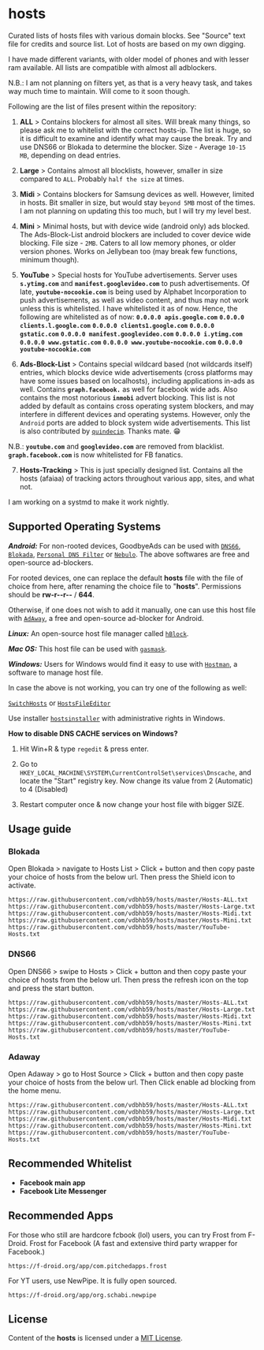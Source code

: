 # hosts
Curated lists of hosts files with various domain blocks. See "Source" text file for credits and source list. Lot of hosts are based on my own digging.

I have made different variants, with older model of phones and with lesser ram available. All lists are compatible with almost all adblockers.

N.B.: I am not planning on filters yet, as that is a very heavy task, and takes way much time to maintain. Will come to it soon though.

Following are the list of files present within the repository:

01. **ALL** > Contains blockers for almost all sites. Will break many things, so please ask me to whitelist with the correct hosts-ip. The list is huge, so it is difficult to examine and identify what may cause the break. Try and use DNS66 or Blokada to determine the blocker.
Size - Average `10-15 MB`, depending on dead entries.

02. **Large** > Contains almost all blocklists, however, smaller in size compared to `ALL`. Probably `half the size` at times.

03. **Midi** > Contains blockers for Samsung devices as well. However, limited in hosts. Bit smaller in size, but would stay `beyond 5MB` most of the times.
I am not planning on updating this too much, but I will try my level best.

04. **Mini** > Minimal hosts, but with device wide (android only) ads blocked. The Ads-Block-List android blockers are included to cover device wide blocking.
File size - `2MB`. Caters to all low memory phones, or older version phones. Works on Jellybean too (may break few functions, minimum though).

05. **YouTube** > Special hosts for YouTube advertisements.
Server uses **`s.ytimg.com`** and **`manifest.googlevideo.com`** to push advertisements.
Of late, **`youtube-nocookie.com`** is being used by Alphabet Incorporation to push advertisements, as well as video content, and thus may not work unless this is whitelisted. I have whitelisted it as of now.
Hence, the following are whitelisted as of now:
**`0.0.0.0 apis.google.com`**
**`0.0.0.0 clients.l.google.com`**
**`0.0.0.0 clients1.google.com`**
**`0.0.0.0 gstatic.com`**
**`0.0.0.0 manifest.googlevideo.com`**
**`0.0.0.0 i.ytimg.com`**
**`0.0.0.0 www.gstatic.com`**
**`0.0.0.0 www.youtube-nocookie.com`**
**`0.0.0.0 youtube-nocookie.com`**

06. **Ads-Block-List** > Contains special wildcard based (not wildcards itself) entries, which blocks device wide advertisements (cross platforms may have some issues based on localhosts), including applications in-ads as well. Contains **`graph.facebook.`** as well for facebook wide ads. Also contains the most notorious **`inmobi`** advert blocking. This list is not added by default as contains cross operating system blockers, and may interfere in different devices and operating systems. However, only the `Android` ports are added to block system wide advertisements.
This list is also contributed by [`quindecim`](https://git.nixnet.xyz/quindecim/block). Thanks mate. 😁

N.B.: **`youtube.com`** and **`googlevideo.com`** are removed from blacklist.
**`graph.facebook.com`** is now whitelisted for FB fanatics.

07. **Hosts-Tracking** > This is just specially designed list. Contains all the hosts (afaiaa) of tracking actors throughout various app, sites, and what not.

I am working on a systmd to make it work nightly.

## Supported Operating Systems

***Android:*** For non-rooted devices, GoodbyeAds can be used with [`DNS66`](https://f-droid.org/en/packages/org.jak_linux.dns66/), [`Blokada`](https://f-droid.org/en/packages/org.blokada.alarm/), [`Personal DNS Filter`](https://www.zenz-solutions.de/personaldnsfilter/) or [`Nebulo`](https://nebulo.app/source).
The above softwares are free and open-source ad-blockers.

For rooted devices, one can replace the default **hosts** file with the file of choice from here, after renaming the choice file to "**hosts**". Permissions should be **rw-r--r--** / **644**.

Otherwise, if one does not wish to add it manually, one can use this host file with [`AdAway`](https://f-droid.org/en/packages/org.adaway/), a free and open-source ad-blocker for Android.

***Linux:*** An open-source host file manager called [`hBlock`](https://github.com/hectorm/hBlock).

***Mac OS:*** This host file can be used with [`gasmask`](https://github.com/2ndalpha/gasmask).

***Windows:*** Users for Windows would find it easy to use with [`Hostman`](http://www.abelhadigital.com/hostsman/), a software to manage host file.

In case the above is not working, you can try one of the following as well:

[`SwitchHosts`](https://oldj.github.io/SwitchHosts) or [`HostsFileEditor`](https://github.com/scottlerch/HostsFileEditor)

Use installer [`hostsinstaller`](https://github.com/vdbhb59/hosts/blob/master/hosts_install_win.bat) with administrative rights in Windows.

**How to disable DNS CACHE services on Windows?**

1) Hit Win+R & type `regedit` & press enter.

2) Go to `HKEY_LOCAL_MACHINE\SYSTEM\CurrentControlSet\services\Dnscache`, and locate the "Start" registry key. Now change its value from 2 (Automatic) to 4 (Disabled)

3) Restart computer once & now change your host file with bigger SIZE.

## Usage guide

### Blokada
Open Blokada > navigate to Hosts List > Click + button and then copy paste your choice of hosts from the below url.
Then press the Shield icon to activate.
```
https://raw.githubusercontent.com/vdbhb59/hosts/master/Hosts-ALL.txt
https://raw.githubusercontent.com/vdbhb59/hosts/master/Hosts-Large.txt
https://raw.githubusercontent.com/vdbhb59/hosts/master/Hosts-Midi.txt
https://raw.githubusercontent.com/vdbhb59/hosts/master/Hosts-Mini.txt
https://raw.githubusercontent.com/vdbhb59/hosts/master/YouTube-Hosts.txt
```

### DNS66
Open DNS66 > swipe to Hosts > Click + button and then copy paste your choice of hosts from the below url.
Then press the refresh icon on the top and press the start button.
```
https://raw.githubusercontent.com/vdbhb59/hosts/master/Hosts-ALL.txt
https://raw.githubusercontent.com/vdbhb59/hosts/master/Hosts-Large.txt
https://raw.githubusercontent.com/vdbhb59/hosts/master/Hosts-Midi.txt
https://raw.githubusercontent.com/vdbhb59/hosts/master/Hosts-Mini.txt
https://raw.githubusercontent.com/vdbhb59/hosts/master/YouTube-Hosts.txt
```

### Adaway
Open Adaway > go to Host Source > Click + button and then copy paste your choice of hosts from the below url.
Then Click enable ad blocking from the home menu.
```
https://raw.githubusercontent.com/vdbhb59/hosts/master/Hosts-ALL.txt
https://raw.githubusercontent.com/vdbhb59/hosts/master/Hosts-Large.txt
https://raw.githubusercontent.com/vdbhb59/hosts/master/Hosts-Midi.txt
https://raw.githubusercontent.com/vdbhb59/hosts/master/Hosts-Mini.txt
https://raw.githubusercontent.com/vdbhb59/hosts/master/YouTube-Hosts.txt
```

## Recommended Whitelist

- __Facebook main app__
- __Facebook Lite Messenger__

## Recommended Apps
For those who still are hardcore f*c*book (lol) users, you can try Frost from F-Droid.
Frost for Facebook (A fast and extensive third party wrapper for Facebook.)
```
https://f-droid.org/app/com.pitchedapps.frost
```
For YT users, use NewPipe. It is fully open sourced.
```
https://f-droid.org/app/org.schabi.newpipe
```

## License

Content of the **hosts** is licensed under a [MIT License](https://github.com/vdbhb59/hosts/blob/master/LICENSE).
